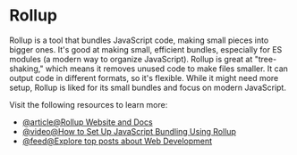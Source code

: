 # Rollup

Rollup is a tool that bundles JavaScript code, making small pieces into bigger ones. It's good at making small, efficient bundles, especially for ES modules (a modern way to organize JavaScript). Rollup is great at "tree-shaking," which means it removes unused code to make files smaller. It can output code in different formats, so it's flexible. While it might need more setup, Rollup is liked for its small bundles and focus on modern JavaScript.

Visit the following resources to learn more:

- [@article@Rollup Website and Docs](https://rollupjs.org/)
- [@video@How to Set Up JavaScript Bundling Using Rollup](https://www.youtube.com/watch?v=ICYLOZuFMz8)
- [@feed@Explore top posts about Web Development](https://app.daily.dev/tags/webdev?ref=roadmapsh)
